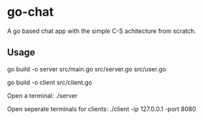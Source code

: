 # go-chat

A go based chat app with the simple C-S achitecture from scratch.

## Usage
go build -o server src/main.go src/server.go src/user.go

go build -o client src/client.go

Open a terminal:
./server

Open seperate terminals for clients:
./client -ip 127.0.0.1 -port 8080